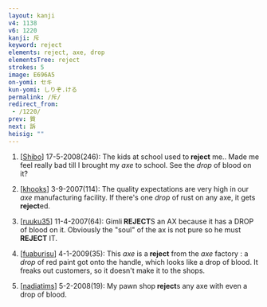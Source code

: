 ```yaml
---
layout: kanji
v4: 1138
v6: 1220
kanji: 斥
keyword: reject
elements: reject, axe, drop
elementsTree: reject
strokes: 5
image: E696A5
on-yomi: セキ
kun-yomi: しりぞ.ける
permalink: /斥/
redirect_from:
 - /1220/
prev: 質
next: 訴
heisig: ""
---
```


1) [<a href="http://kanji.koohii.com/profile/Shibo">Shibo</a>] 17-5-2008(246): The kids at school used to<strong> reject</strong> me.. Made me feel really bad till I brought my <em>axe</em> to school. See the <em>drop</em> of blood on it?

2) [<a href="http://kanji.koohii.com/profile/khooks">khooks</a>] 3-9-2007(114): The quality expectations are very high in our <em>axe</em> manufacturing facility. If there&#039;s one <em>drop</em> of rust on any axe, it gets<strong> reject</strong>ed.

3) [<a href="http://kanji.koohii.com/profile/ruuku35">ruuku35</a>] 11-4-2007(64): Gimli<strong> REJECT</strong>S an AX because it has a DROP of blood on it. Obviously the &quot;soul&quot; of the ax is not pure so he must<strong> REJECT</strong> IT.

4) [<a href="http://kanji.koohii.com/profile/fuaburisu">fuaburisu</a>] 4-1-2009(35): This <em>axe</em> is a<strong> reject</strong> from the <em>axe</em> factory : a <em>drop</em> of red paint got onto the handle, which looks like a drop of blood. It freaks out customers, so it doesn&#039;t make it to the shops.

5) [<a href="http://kanji.koohii.com/profile/nadiatims">nadiatims</a>] 5-2-2008(19): My pawn shop<strong> reject</strong>s any axe with even a drop of blood.


